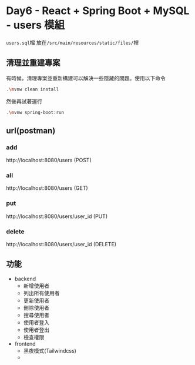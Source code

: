 # Day6 - React + Spring Boot + MySQL - users 模組

`users.sql`檔 放在`/src/main/resources/static/files/`裡

## 清理並重建專案
有時候，清理專案並重新構建可以解決一些隱藏的問題。使用以下命令
```bash
.\mvnw clean install
```
然後再試著運行
```bash
.\mvnw spring-boot:run
```

## url(postman)

### add
http://localhost:8080/users (POST)

### all
http://localhost:8080/users (GET)

### put
http://localhost:8080/users/user_id (PUT)

### delete
http://localhost:8080/users/user_id (DELETE)

## 功能

- backend
  - 新增使用者
  - 列出所有使用者
  - 更新使用者
  - 刪除使用者
  - 搜尋使用者
  - 使用者登入
  - 使用者登出
  - 檢查權限
- frontend
  - 黑夜模式(Tailwindcss)
  - 

